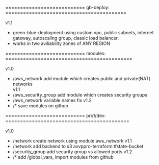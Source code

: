 
=========================== gb-deploy: =========================================

 v1.1
 - green-blue-deployment using custom vpc, public subnets, internet gateway, autoscaling group, classic load balancer.
 - works in two aviliability zones of ANY REGION

=========================== modules: ===========================================

 v1.0
 - /aws_network        add module which creates public and private(NAT) networks  
 v1.1
 - /aws_security_group add module which creates security groups
 - /aws_network        variable names fix
 v1.2
 - /*                  save modules on github

=========================== pro1/dev: ==========================================

 v1.0
 - /network            create network using module aws_network
 v1.1
 - /network            add backend to s3  avvppro-terraform.tfstate-bucket
 - /security_group     add security group vs allowed ports
 v1.2
 - /*                  add /global_vars, import modules from github
